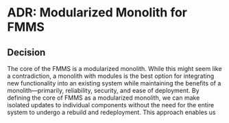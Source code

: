 # ADR: Modularized Monolith for FMMS

## Decision
The core of the FMMS is a modularized monolith. While this might seem like a contradiction, a monolith with modules is the best option for integrating new functionality into an existing system while maintaining the benefits of a monolith—primarily, reliability, security, and ease of deployment. By defining the core of FMMS as a modularized monolith, we can make isolated updates to individual components without the need for the entire system to undergo a rebuild and redeployment. This approach enables us
